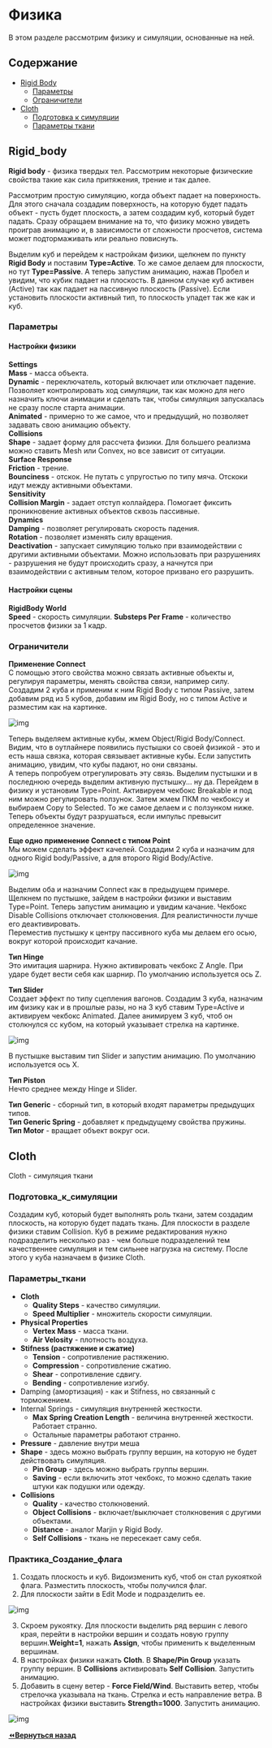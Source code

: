 # Физика

В этом разделе рассмотрим физику и симуляции, основанные на ней.

## Содержание

- [Rigid Body](#Rigid_body)
  - [Параметры](#Параметры)
  - [Ограничители](#Ограничители)
- [Cloth](#Cloth)
  - [Подготовка к симуляции](#Подготовка_к_симуляции)
  - [Параметры ткани](#Параметры_ткани)

## Rigid_body

**Rigid body** - физика твердых тел. Рассмотрим некоторые физические свойства такие как сила притяжения, трение и так далее.

Рассмотрим простую симуляцию, когда объект падает на поверхность. Для этого сначала создадим поверхность, на которую будет падать объект - пусть будет плоскость, а затем создадим куб, который будет падать. Сразу обращаем внимание на то, что физику можно увидеть проиграв анимацию и, в зависимости от сложности просчетов, система может подтормаживать или реально повиснуть.

Выделим куб и перейдем к настройкам физики, щелкнем по пункту **Rigid Body** и поставим **Type=Active**. То же самое делаем для плоскости, но тут **Type=Passive**. А теперь запустим анимацию, нажав Пробел и увидим, что кубик падает на плоскость. В данном случае куб активен (Active) так как падает на пассивную плоскость (Passive). Если установить плоскости активный тип, то плоскость упадет так же как и куб.

### Параметры

#### Настройки физики

**Settings**  
**Mass** - масса объекта.  
**Dynamic** - переключатель, который включает или отключает падение. Позволяет контролировать ход симуляции, так как можно для него назначить ключи анимации и сделать так, чтобы симуляция запускалась не сразу после старта анимации.  
**Animated** - примерно то же самое, что и предыдущий, но позволяет задавать свою анимацию объекту.  
**Collisions**  
**Shape** - задает форму для рассчета физики. Для большего реализма можно ставить Mesh или Convex, но все зависит от ситуации.  
**Surface Response**  
**Friction** - трение.  
**Bounciness** - отскок. Не путать с упругостью по типу мяча. Отскоки идут между активными объектами.  
**Sensitivity**  
**Collision Margin** - задает отступ коллайдера. Помогает фиксить проникновение активных объектов сквозь пассивные.  
**Dynamics**  
**Damping** - позволяет регулировать скорость падения.  
**Rotation** - позволяет изменять силу вращения.  
**Deactivation** - запускает симуляцию только при взаимодействии с другими активными объектами. Можно использовать при разрушениях - разрушения не будут происходить сразу, а начнутся при взаимодействии с активным телом, которое призвано его разрушить.  

#### Настройки сцены

**RigidBody World**  
**Speed** - скорость симуляции.
**Substeps Per Frame** - количество просчетов физики за 1 кадр.

### Ограничители

**Применение Connect**  
С помощью этого свойства можно связать активные объекты и, регулируя параметры, менять свойства связи, например силу.  
Создадим 2 куба и применим к ним Rigid Body с типом Passive, затем добавим ряд из 5 кубов, добавим им Rigid Body, но с типом Active и разместим как на картинке.

![img](01.png)

Теперь выделяем активные кубы, жмем Object/Rigid Body/Connect. Видим, что в оутлайнере появились пустышки со своей физикой - это и есть наша связка, которая связывает активные кубы. Если запустить анимацию, увидим, что кубы падают, но они связаны.  
А теперь попробуем отрегулировать эту связь. Выделим пустышки и в последнюю очередь выделим активную пустышку... ну да. Перейдем в физику и установим Type=Point. Активируем чекбокс Breakable и под ним можно регулировать ползунок. Затем жмем ПКМ по чекбоксу и выбираем Copy to Selected. То же самое делаем и с ползунком ниже.  
Теперь объекты будут разрушаться, если импульс превысит определенное значение.

**Еще одно применение Connect с типом Point**  
Мы можем сделать эффект качелей. Создадим 2 куба и назначим для одного Rigid body/Passive, а для второго Rigid Body/Active.

![img](02.png)

Выделим оба и назначим Connect как в предыдущем примере. Щелкнем по пустышке, зайдем в настройки физики и выставим Type=Point. Теперь запустим анимацию и увидим качание. Чекбокс Disable Collisions отключает столкновения. Для реалистичности лучше его деактивировать.  
Переместив пустышку к центру пассивного куба мы делаем его осью, вокруг которой происходит качание.

**Тип Hinge**  
Это имитация шарнира. Нужно активировать чекбокс Z Angle. При ударе будет вести себя как шарнир. По умолчанию используется ось Z.

**Тип Slider**  
Создает эффект по типу сцепления вагонов. Создадим 3 куба, назначим им физику как и в прошлые разы, но на 3 куб ставим Type=Active и активируем чекбокс Animated. Далее анимируем 3 куб, чтоб он столкнулся сс кубом, на который указывает стрелка на картинке.

![img](03.png)

В пустышке выставим тип Slider и запустим анимацию. По умолчанию используется ось X.

**Тип Piston**  
Нечто среднее между Hinge и Slider. 

**Тип Generic** - сборный тип, в который входят параметры предыдущих типов.  
**Тип Generic Spring** - добавляет к предыдущему свойства пружины.  
**Тип Motor** - вращает объект вокруг оси.

## Cloth

Cloth - симуляция ткани

### Подготовка_к_симуляции

Создадим куб, который будет выполнять роль ткани, затем создадим плоскость, на которую будет падать ткань. Для плоскости в разделе физики ставим Collision. Куб в режиме редактирования нужно подразделить несколько раз - чем больше подразделений тем качественнее симуляция и тем сильнее нагрузка на систему. После этого у куба назначаем в физике Cloth.

### Параметры_ткани

- **Cloth**
  - **Quality Steps** - качество симуляции.
  - **Speed Multiplier** - множитель скорости симуляции.
- **Physical Properties**
  - **Vertex Mass** - масса ткани.
  - **Air Velosity** - плотность воздуха.
- **Stifness (растяжение и сжатие)**
  - **Tension** - сопротивление растяжению.
  - **Compression** - сопротивление сжатию.
  - **Shear** - сопротивление сдвигу.
  - **Bending** - сопротивление изгибу.
- Damping (амортизация) - как и Stifness, но связанный с торможением.
- Internal Springs - симуляция внутренней жесткости.
  - **Max Spring Creation Length** - величина внутренней жесткости. Работает странно.
  - Остальные параметры работают странно.
- **Pressure** - давление внутри меша
- **Shape** - здесь можно выбрать группу вершин, на которую не будет действовать симуляция.
  - **Pin Group** - здесь можно выбрать группы вершин.
  - **Saving** - если включить этот чекбокс, то можно сделать такие штуки как подушки или одежду.
- **Collisions**
  - **Quality** - качество столкновений.
  - **Object Collisions** - включает/выключает столкновения с другими объектами.
  - **Distance** - аналог Marjin у Rigid Body.
  - **Self Collisions** - ткань не пересекает саму себя.

### Практика_Создание_флага

1. Создать плоскость и куб. Видоизменить куб, чтоб он стал рукояткой флага. Разместить плоскость, чтобы получился флаг.
2. Для плоскости зайти в Edit Mode и подразделить ее.

![img](04.png)

3. Скроем рукоятку. Для плоскости выделить ряд вершин с левого края, перейти в настройки вершин и создать новую группу вершин.**Weight=1**, нажать **Assign**, чтобы применить к выделенным вершинам.
4. В настройках физики нажать **Cloth**. В **Shape/Pin Group** указать группу вершин. В **Collisions** активировать **Self Collision**. Запустить анимацию.
5. Добавить в сцену ветер - **Force Field/Wind**. Выставить ветер, чтобы стрелочка указывала на ткань. Стрелка и есть направление ветра. В настройках физики выставить **Strength=1000**. Запустить анимацию.

![img](05.png)






[:rewind:**Вернуться назад**](../../../../README.md)